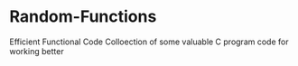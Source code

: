 # Random-Functions
Efficient Functional Code
Colloection of some valuable C program code for working better
